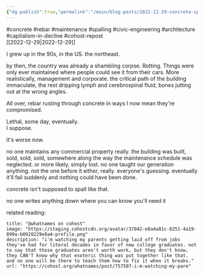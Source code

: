 ```yaml
---
{"dg-publish":true,"permalink":"/main/blog-posts/2022-12-29-concrete-spalling-and-the-us-crumbling-infrastructure-and-property-owners-not-even-thinking-about-maintenence-cost-when-they-buy-things-anymore/","noteIcon":"","created":"2023-08-09T16:36:58.257-04:00","updated":"2023-10-06T22:46:27.667-04:00"}
---
```


#concrete #rebar #maintenance #spalling #civic-engineering #architecture #capitalism-in-decline #cohost-repost  
[[2022-12-29\|2022-12-29]]

I grew up in the 90s, in the US. the northeast.

by then, the country was already a shambling corpse. Rotting. Things were only ever maintained where people could see it from their cars. More realistically, management and corporate. the critical path of the building immaculate, the rest dripping lymph and cerebrospinal fluid, bones jutting out at the wrong angles.

All over, rebar rusting through concrete in ways I now mean they're compromised.

Lethal, some day, eventually.  
I suppose.

it's worse now.

no one maintains any commercial property really. the building was built, sold, sold, sold, somewhere along the way the maintenance schedule was neglected. or more likely, simply lost. no one taught our generation anything. not the one before it either, really. everyone's guessing. eventually it'll fail suddenly and nothing could have been done.

concrete isn't supposed to spall like that.

no one writes anything down where you can know you'll need it

related reading: 
```embed
title: "@whatnames on cohost"
image: "https://staging.cohostcdn.org/avatar/37842-e8a4a81c-8251-4a19-899a-b0928229e8a4-profile.png"
description: "i'm watching my parents getting laid off from jobs they've had for literal decades in favor of new college graduates. not to say that those graduates aren't worth work, but they don't know, they CAN'T know why that esoteric thing was put together like that. and no one will be there to teach them how to fix it when it breaks."
url: "https://cohost.org/whatnames/post/757507-i-m-watching-my-pare"
```
